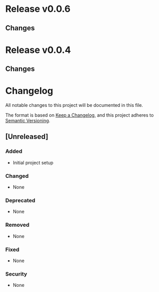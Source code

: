 # Release v0.0.6

## Changes


# Release v0.0.4

## Changes


# Changelog

All notable changes to this project will be documented in this file.

The format is based on [Keep a Changelog](https://keepachangelog.com/en/1.0.0/),
and this project adheres to [Semantic Versioning](https://semver.org/spec/v2.0.0.html).

## [Unreleased]

### Added
- Initial project setup

### Changed
- None

### Deprecated
- None

### Removed
- None

### Fixed
- None

### Security
- None 